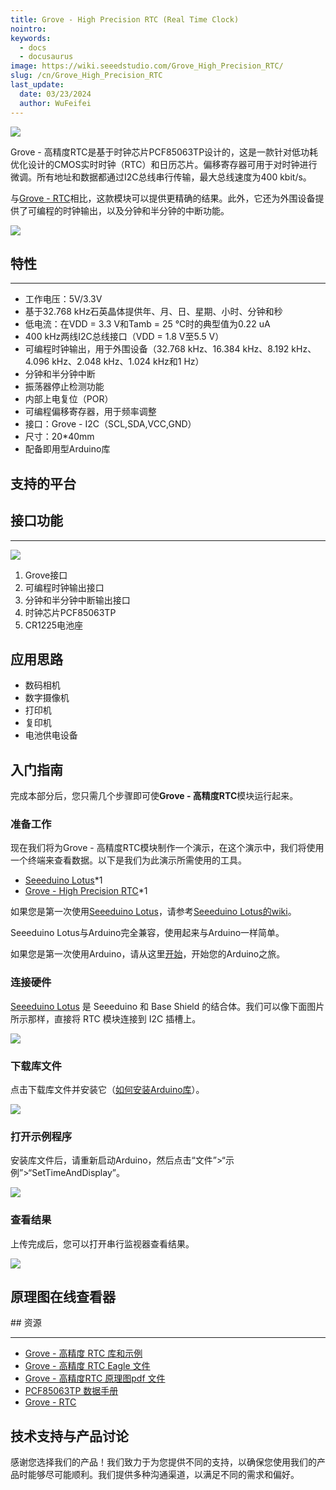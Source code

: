 ```yaml
---
title: Grove - High Precision RTC (Real Time Clock)
nointro:
keywords:
  - docs
  - docusaurus
image: https://wiki.seeedstudio.com/Grove_High_Precision_RTC/
slug: /cn/Grove_High_Precision_RTC
last_update:
  date: 03/23/2024
  author: WuFeifei
---
```


![](https://files.seeedstudio.com/wiki/Grove-High_Precision_RTC/img/Grove-High_Precision_RTC.jpg)

Grove - 高精度RTC是基于时钟芯片PCF85063TP设计的，这是一款针对低功耗优化设计的CMOS实时时钟（RTC）和日历芯片。偏移寄存器可用于对时钟进行微调。所有地址和数据都通过I2C总线串行传输，最大总线速度为400 kbit/s。

与[Grove - RTC](https://www.seeedstudio.com/Grove-RTC-p-758.html)相比，这款模块可以提供更精确的结果。此外，它还为外围设备提供了可编程的时钟输出，以及分钟和半分钟的中断功能。

[![](https://files.seeedstudio.com/wiki/Seeed-WiKi/docs/images/300px-Get_One_Now_Banner-ragular.png)](https://www.seeedstudio.com/Grove-High-Precision-RTC-p-2741.html)

## 特性

---

- 工作电压：5V/3.3V
- 基于32.768 kHz石英晶体提供年、月、日、星期、小时、分钟和秒
- 低电流：在VDD = 3.3 V和Tamb = 25 ℃时的典型值为0.22 uA
- 400 kHz两线I2C总线接口（VDD = 1.8 V至5.5 V）
- 可编程时钟输出，用于外围设备（32.768 kHz、16.384 kHz、8.192 kHz、4.096 kHz、2.048 kHz、1.024 kHz和1 Hz）
- 分钟和半分钟中断
- 振荡器停止检测功能
- 内部上电复位（POR）
- 可编程偏移寄存器，用于频率调整
- 接口：Grove - I2C（SCL,SDA,VCC,GND）
- 尺寸：20*40mm
- 配备即用型Arduino库

## 支持的平台

## 接口功能

---

![](https://files.seeedstudio.com/wiki/Grove-High_Precision_RTC/img/Interface.jpg)

1. Grove接口
2. 可编程时钟输出接口
3. 分钟和半分钟中断输出接口
4. 时钟芯片PCF85063TP
5. CR1225电池座

## 应用思路

- 数码相机
- 数字摄像机
- 打印机
- 复印机
- 电池供电设备

## 入门指南

完成本部分后，您只需几个步骤即可使**Grove - 高精度RTC**模块运行起来。

### 准备工作

现在我们将为Grove - 高精度RTC模块制作一个演示，在这个演示中，我们将使用一个终端来查看数据。以下是我们为此演示所需使用的工具。

- [Seeeduino Lotus](https://www.seeedstudio.com/Seeeduino-Lotus-ATMega328-Board-with-Grove-Interface-p-1942.html)*1
- [Grove - High Precision RTC](https://www.seeedstudio.com/)*1

如果您是第一次使用[Seeeduino Lotus](https://www.seeedstudio.com/Seeeduino-Lotus-ATMega328-Board-with-Grove-Interface-p-1942.html)，请参考[Seeeduino Lotus的wiki](https://wiki.seeedstudio.com/Seeeduino_Lotus/)。

Seeeduino Lotus与Arduino完全兼容，使用起来与Arduino一样简单。

如果您是第一次使用Arduino，请从这里[开始](https://arduino.cc/)，开始您的Arduino之旅。

### 连接硬件

[Seeeduino Lotus](https://www.seeedstudio.com/Seeeduino-Lotus-ATMega328-Board-with-Grove-Interface-p-1942.html) 是 Seeeduino 和 Base Shield 的结合体。我们可以像下面图片所示那样，直接将 RTC 模块连接到 I2C 插槽上。

![](https://files.seeedstudio.com/wiki/Grove-High_Precision_RTC/img/connect.jpg)

### 下载库文件

点击下载库文件并安装它（[如何安装Arduino库](https://wiki.seeedstudio.com/How_to_install_Arduino_Library/)）。

[![](https://files.seeedstudio.com/wiki/Grove-High_Precision_RTC/img/library.png)](https://github.com/Seeed-Studio/Grove_High_Precision_RTC_PCF85063TP/archive/master.zip)

### 打开示例程序

安装库文件后，请重新启动Arduino，然后点击“文件”>“示例”>“SetTimeAndDisplay”。

![](https://files.seeedstudio.com/wiki/Grove-High_Precision_RTC/img/demo2.jpg)

### 查看结果

上传完成后，您可以打开串行监视器查看结果。

![](https://files.seeedstudio.com/wiki/Grove-High_Precision_RTC/img/result.jpg)

## 原理图在线查看器

<div className="altium-ecad-viewer" data-project-src="https://files.seeedstudio.com/wiki/Grove-High_Precision_RTC/res/sch_eagle.zip" style={{borderRadius: '0px 0px 4px 4px', height: 500, borderStyle: 'solid', borderWidth: 1, borderColor: 'rgb(241, 241, 241)', overflow: 'hidden', maxWidth: 1280, maxHeight: 700, boxSizing: 'border-box'}}>
</div>
## 资源

---
- [Grove - 高精度 RTC 库和示例](https://github.com/Seeed-Studio/Grove_High_Precision_RTC_PCF85063TP)
- [Grove - 高精度 RTC Eagle 文件](https://files.seeedstudio.com/wiki/Grove-High_Precision_RTC/res/sch_eagle.zip)
- [Grove - 高精度RTC 原理图pdf 文件](https://files.seeedstudio.com/wiki/Grove-High_Precision_RTC/res/sch_pdf.pdf)
- [PCF85063TP 数据手册](https://files.seeedstudio.com/wiki/Grove-High_Precision_RTC/res/PCF85063TP.pdf)
- [Grove - RTC](https://www.seeedstudio.com/Grove-RTC-p-758.html)

## 技术支持与产品讨论

感谢您选择我们的产品！我们致力于为您提供不同的支持，以确保您使用我们的产品时能够尽可能顺利。我们提供多种沟通渠道，以满足不同的需求和偏好。

<div class="button_tech_support_container">
<a href="https://forum.seeedstudio.com/" class="button_forum"></a> 
<a href="https://www.seeedstudio.com/contacts" class="button_email"></a>
</div>

<div class="button_tech_support_container">
<a href="https://discord.gg/eWkprNDMU7" class="button_discord"></a> 
<a href="https://github.com/Seeed-Studio/wiki-documents/discussions/69" class="button_discussion"></a>
</div>
